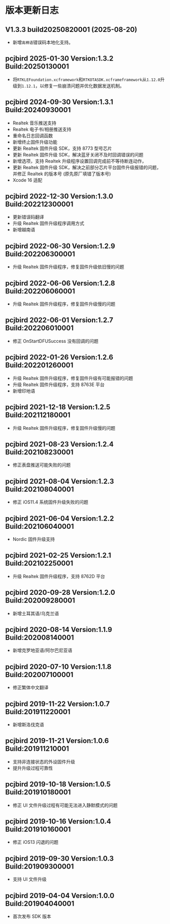 # 版本更新日志

## V1.3.3 build20250820001 (2025-08-20)

- 新增`高棉语`错误码本地化支持。

## pcjbird 2025-01-30 Version:1.3.2 Build:20250130001

- 将`RTKLEFoundation.xcframework`和`RTKOTASDK.xcframeframework`从`1.12.0`升级到`1.12.1`，以修复一些崩溃问题并优化数据发送机制。

## pcjbird 2024-09-30 Version:1.3.1 Build:20240930001

- Realtek 音乐推送支持
- Realtek 电子书/相册推送支持
- 重命名日志回调函数
- 新增终止固件升级功能
- 更新 Realtek 固件升级 SDK，支持 8773 型号芯片
- 更新 Realtek 固件升级 SDK，解决蓝牙关闭不及时回调错误的问题
- 新增选项，支持 Realtek 升级程序设置回调完成前不等待断连动作，
- 更新 Realtek 固件升级 SDK，解决之前部分芯片平台固件升级报错的问题，并修正 Realtek 的版本号 (原先原厂填错了版本号)
- Xcode 16 适配

## pcjbird 2022-12-30 Version:1.3.0 Build:202212300001

- 更新错误码翻译
- 升级 Realtek 固件升级程序调用方式
- 新增越南语

## pcjbird 2022-06-30 Version:1.2.9 Build:202206300001

- 升级 Realtek 固件升级程序，修复固件升级依旧慢的问题

## pcjbird 2022-06-06 Version:1.2.8 Build:202206060001

- 升级 Realtek 固件升级程序，修复固件升级慢的问题

## pcjbird 2022-06-01 Version:1.2.7 Build:202206010001

- 修正 OnStartDFUSuccess 没有回调的问题

## pcjbird 2022-01-26 Version:1.2.6 Build:202201260001

- 升级 Realtek 固件升级程序，修复固件升级有可能报错的问题
- 升级 Realtek 固件升级程序，支持 8763E 平台
- 新增印地语

## pcjbird 2021-12-18 Version:1.2.5 Build:202112180001

- 升级 Realtek 固件升级程序，修复固件升级慢的问题

## pcjbird 2021-08-23 Version:1.2.4 Build:202108230001

- 修正表盘推送可能失败的问题

## pcjbird 2021-08-04 Version:1.2.3 Build:202108040001

- 修正 iOS11.4 系统固件升级失败的问题

## pcjbird 2021-06-04 Version:1.2.2 Build:202106040001

- Nordic 固件升级支持

## pcjbird 2021-02-25 Version:1.2.1 Build:202102250001

- 升级 Realtek 固件升级程序，支持 8762D 平台

## pcjbird 2020-09-28 Version:1.2.0 Build:202009280001

- 新增土耳其语/乌克兰语

## pcjbird 2020-08-14 Version:1.1.9 Build:202008140001

- 新增克罗地亚语/阿尔巴尼亚语

## pcjbird 2020-07-10 Version:1.1.8 Build:202007100001

- 修正繁体中文翻译

## pcjbird 2019-11-22 Version:1.0.7 Build:201911220001

- 新增斯洛伐克语

## pcjbird 2019-11-21 Version:1.0.6 Build:201911210001

- 支持非连接状态的外设固件升级
- 提升升级过程可靠性

## pcjbird 2019-10-18 Version:1.0.5 Build:201910180001

- 修正 UI 文件升级过程有可能无法进入静默模式的问题

## pcjbird 2019-10-16 Version:1.0.4 Build:201910160001

- 修正 iOS13 闪退的问题

## pcjbird 2019-09-30 Version:1.0.3 Build:201909300001

- 支持 UI 文件升级

## pcjbird 2019-04-04 Version:1.0.0 Build:201904040001

- 首次发布 SDK 版本

